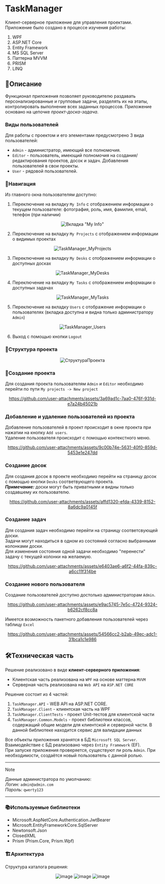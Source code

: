 # TaskManager
Клиент-серверное приложение для управления проектами. Приложение было создано в процессе изучения работы:
1. WPF
2. ASP.NET Core
3. Entity Framework
4. MS SQL Server
5. Паттерна MVVM
6. PRISM
7. LINQ

## 📝Описание
Функционал приложения позволяет руководителю раздавать персонализированные и групповые задачи, разделять их на этапы, контролировать выполнение всех заданных процессов.
Приложение основано на цепочке *проект-доска-задача*.

### Виды пользователей

Для работы с проектом и его элементами предусмотрено 3 вида пользователей:
* `Admin` - администратор, имеющий все полномочия.
* `Editor` - пользователь, имеющий полномочия на создания/редактирования проектов, досок и задач. Добавления пользователей в свои проекты.
* `User` - рядовой пользователей.

### 🧭Навигация
Из главного окна пользователям доступно:
1. Переключение на вкладку `My Info` с отображением информации о текущем пользователе: фотография, роль, имя, фамилия, email, телефон (при наличии)<br>
<div " align="center">
  
![Вкладка "My Info"](https://github.com/user-attachments/assets/d1d6cd8b-8e6f-4ad1-9df3-39933af3cb47)

</div>

2. Переключение на вкладку `My Projects` с отображением информации о видимых проектах <br>
<div " align="center">
  
![TaskManager_MyProjects](https://github.com/user-attachments/assets/7268a06d-c10e-450d-958f-ddec5a1267bd)

</div>

3. Переключение на вкладку `My Desks` с отображением информации о доступных досках <br>
<div " align="center">
  
![TaskManager_MyDesks](https://github.com/user-attachments/assets/16b55b8f-2141-4836-b3f0-e96126781849)

</div>

4. Переключение на вкладку `My Tasks` с отображением информации о доступных задачах <br>
<div " align="center">
  
![TaskManager_MyTasks](https://github.com/user-attachments/assets/1476d2d6-5afb-43bb-a8a4-8a83cf9184a4)

</div>

5. Переключение на вкладку `Users` с отображение информации о пользователях (вкладка доступна и видна только администратору `Admin`) <br>
<div " align="center">
  
![TaskManager_Users](https://github.com/user-attachments/assets/ce566f82-3864-4a1f-86a4-288158bec04f)

</div>

6. Выход с помощью кнопки `Logout`

### 🧩Структура проекта

<div " align="center">

![СтруктураПроекта](https://github.com/user-attachments/assets/93eb3196-4008-4513-a1de-b9bd85a2eb0d)

</div>

### 💼Создание проекта
Для создания проекта пользователям `Admin` и `Editor` необходимо перейти по пути `My projects -> New project`

<div " align="center">
  
https://github.com/user-attachments/assets/3a69ad1c-7aa0-476f-931d-e7a24b45021b
  
</div>

### Добавление и удаление пользователей из проекта

Добавление пользователей в проект происходит в окне проекта при нажатии на кнопку `Add users`.<br>
Удаление пользователя происходит с помощью контекстного меню.

<div " align="center">

https://github.com/user-attachments/assets/9c00b74e-5631-40f0-859d-5453e1e247dd
 
</div>

### Создание досок

Для создания досок в проекте необходимо перейти на страницу досок с помощью кнопки `Desks` соответвующего проекта.<br>
***Примечание:*** доски могут быть приватными и видны только создавшему их пользователю.

<div " align="center">

https://github.com/user-attachments/assets/affd1320-efda-4339-8152-8a6dc9a0145f
 
</div>

### Создание задач

Для создания задач необходимо перейти на страницу соответсвующей доски.<br>
Задачи могут находиться в одном из состояний согласно выбранными колонками доски.<br>
Для изменения состояния одной задачи необходимо "перенести" задачу с текущей колонки на желаемую.<br>

<div " align="center">

https://github.com/user-attachments/assets/e6403ae6-a6f2-44fa-839c-a6cc11f314be
 
</div>

### Создание нового пользователя

Создание пользователей доступно достолько администраторам `Admin`.<br>

<div " align="center">

https://github.com/user-attachments/assets/e9ac5745-7e5c-4724-9324-b6262cf8cc8a
 
</div>

Имеется возможность пакетного добавления пользователей через таблицу `Excel`

<div " align="center">

https://github.com/user-attachments/assets/54566cc2-b2ab-49ec-adc1-31bca1c1e986
 
</div>

## 🛠️Техническая часть

Решение реализовано в виде **клиент-серверного приложения**:
* Клиентская часть реализована на `WPF` на основе маттерна `MVVM`
* Серверная часть реализована на `Web API` на `ASP.NET CORE`

Решение состоит из 4 частей:
1. `TaskManager.API` - WEB API на ASP.NET CORE.
2. `TaskManager.Client` - клиентская часть на WPF
3. `TaskManager.ClientTests` - проект Unit-тестов для клиентской части
4. `TaskManager.Common.Models` - проект библиотеки классов, содержащий общие модели для клиентской и серверной части. В данной библиотеке находится сервис для валидации данных

Все объекты приложения хранятся в БД `Microsoft SQL Server`. Взаимодействие с БД реализовано через `Entity Framework` (EF). <br>
При запуске приложения проверяется, существуют ли роль `Admin`. При необходимости, создаётся новый пользователь с данной ролью.

---
> [!NOTE]
> Данные администратора по умолчанию:\
*Логин:* `admin@admin.com`\
*Пароль:* `qwerty123`
---

### 📚Используемые библиотеки 

* Microsoft.AspNetCore.Authentication.JwtBearer
* Microsoft.EntityFrameworkCore.SqlServer
* Newtonsoft.Json
* ClosedXML
* Prism (Prism.Core, Prism.Wpf)

### 🏗️Архитектура

Структура каталога решения:<br>

<div " align="center">

  ![image](https://github.com/user-attachments/assets/a2406ac4-52a9-4873-8441-9a27c769ffbc)
  ![image](https://github.com/user-attachments/assets/f276d7d1-72e8-42b2-95cf-a57822deb936)
  ![image](https://github.com/user-attachments/assets/d7737db9-bb7a-45ff-95bf-8ed3087e4d9a)
  
</div>
